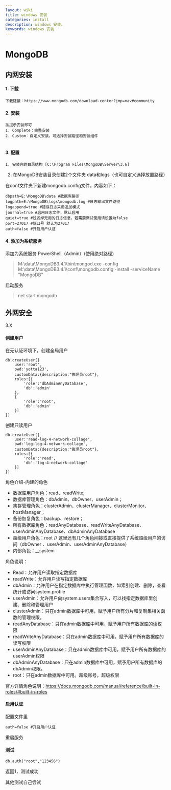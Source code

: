 ```yaml
---
layout: wiki
title: windows 安装
categories: install
description: windows 安装。
keywords: windows 安装
---
```


# MongoDB

## 内网安装
#### **1\. 下载**

```
下载链接：https://www.mongodb.com/download-center?jmp=nav#community

```

#### **2\. 安装**

```
按提示安装即可
1. Complete：完整安装
2. Custom：自定义安装，可选择安装路径和安装组件


```  

#### **3\. 配置**

```
1. 安装完的目录结构 [C:\Program Files\MongoDB\Server\3.6]
```

2. 在MongoDB安装目录创建2个文件夹 data和logs（也可自定义选择放置路径）


在conf文件夹下新建mongodb.config文件，内容如下：
```
dbpath=E:\MongoDB\data #数据库路径
logpath=E:\MongoDB\logs\mongodb.log #日志输出文件路径
logappend=true #错误日志采用追加模式
journal=true #启用日志文件，默认启用
quiet=true #过滤掉无用的日志信息，若需要调试使用请设置为false
port=27017 #端口号 默认为27017
auth=false #开启用户认证
```


#### **4\. 添加为系统服务**


添加为系统服务 PowerShell（Admin）(使用绝对路径)
  
> M:\data\MongoDB3.4.1\bin\mongod.exe -config M:\data\MongoDB3.4.1\conf\mongodb.config -install -serviceName "MongoDB" 
 
启动服务  

> net start mongodb

## 外网安全
3.X
#### 创建用户
在无认证环境下，创建全局用户

```
db.createUser({  
    user:'root',  
    pwd:'yotta123',  
    customData:{description:"管理员root"},  
    roles:[{  
        'role':'dbAdminAnyDatabase',
        'db':'admin'  
    },
    {  
        'role':'root',
        'db':'admin'  
    }]  
})  

```

创建只读用户
```
db.createUser({  
    user:'read-log-4-network-collage',  
    pwd:'log-log-4-network-collage',  
    customData:{description:"管理员root"},  
    roles:[{  
        'role':'read',
        'db':'log-4-network-collage'  
    }]  
})  

```

角色介绍-内建的角色

- 数据库用户角色：read、readWrite;
- 数据库管理角色：dbAdmin、dbOwner、userAdmin；
- 集群管理角色：clusterAdmin、clusterManager、clusterMonitor、hostManager；
- 备份恢复角色：backup、restore；
- 所有数据库角色：readAnyDatabase、readWriteAnyDatabase、userAdminAnyDatabase、dbAdminAnyDatabase
- 超级用户角色：root // 这里还有几个角色间接或直接提供了系统超级用户的访问（dbOwner 、userAdmin、userAdminAnyDatabase）
- 内部角色：__system

角色说明：
- Read：允许用户读取指定数据库
- readWrite：允许用户读写指定数据库
- dbAdmin：允许用户在指定数据库中执行管理函数，如索引创建、删除，查看统计或访问system.profile
- userAdmin：允许用户向system.users集合写入，可以找指定数据库里创建、删除和管理用户
- clusterAdmin：只在admin数据库中可用，赋予用户所有分片和复制集相关函数的管理权限。
- readAnyDatabase：只在admin数据库中可用，赋予用户所有数据库的读权限
- readWriteAnyDatabase：只在admin数据库中可用，赋予用户所有数据库的读写权限
- userAdminAnyDatabase：只在admin数据库中可用，赋予用户所有数据库的userAdmin权限
- dbAdminAnyDatabase：只在admin数据库中可用，赋予用户所有数据库的dbAdmin权限。
- root：只在admin数据库中可用。超级账号，超级权限


官方详情角色说明：https://docs.mongodb.com/manual/reference/built-in-roles/#built-in-roles

#### 启用认证

配置文件里 
```
auth=false #开启用户认证
```
重启服务

#### 测试

```
db.auth("root","123456")
```
返回1，测试成功

其他测试自己尝试

